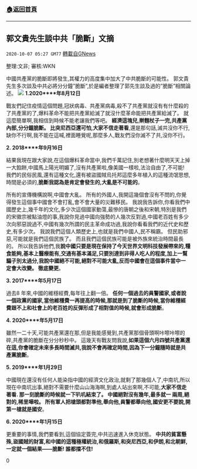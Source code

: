 ###  [:house:返回首頁](https://github.com/ourhimalayas/txt)
---

## 郭文貴先生談中共「脆斷」文摘
`2020-10-07 05:27 GM77` [轉載自GNews](https://gnews.org/zh-hant/407928/)

整理:文非; 審核:WKN

中國共產黨的脆斷即將發生,其權力的高度集中加大了中共脆斷的可能性。 郭文貴先生多次談及中共必將分分鐘”脆斷”,於是編者整理了郭先生談及過的”脆斷”相關論述。
![]()![](https://s3.amazonaws.com/gnews-media-offload/wp-content/uploads/2020/10/07051803/%E6%88%AA%E5%B1%8F2020-10-07-%E4%B8%8B%E5%8D%885.16.30-1.png)
**1.2020****年8月12日**

戰友們記住疫情這個問題,冠狀病毒、共產黨病毒,殺不了共產黨就沒有有什麼殺的了共產黨的了,爆料革命不能把共產黨給滅了就沒什麼革命能把共產黨給滅了。 就這麼簡單啊,我相信到時候不能老讓我們等吧。 **經濟這塊兒,擀麵杖子一完,共產黨內部,分分鐘脆斷。 比突尼西亞還可怕,大家不信走著看**,還是那句話,滅共沒你不行,缺你不行啊,我不能在這喊,裡面睡覺呢,那麼多人,戰友們沒你滅不了共,沒你不行。

**2. 2018****年9月16日**

結果我現在跟大家說,在這個爆料革命當中,我們千萬記住,別老想著什麼明天天上掉一大餡餅,中國馬上陽光明媚了,沒有共產黨啦,像美國一樣啦,法治自由了,不可能! 我們的民俗民風,還有這種文化,還有被盜國賊烏托邦這麼多年植入的這種流氓思想,時間是必須的,**脆斷我認為是肯定會發生的,大亂是不可能的**。

所有的宣傳機構說啊,中國會大亂。 所有的外國人,我開這幾個會沒有不問的,你覺得發生這個事中國會不會打亂,會不會大量的災難移民。 我說我告訴你,你看我們中國歷史上,幾千年的文化,多少次這個國家動蕩,最慘的唐朝之後和宋朝,特別是我們的宋徽宗被點油燈的事,我說你見過中國向強勢的人幾次反對過,中國老百姓有多少次向邪惡說過不,中國有幾次所謂的民主革命成功過,我說你看看我們的近代史和歷史,有多少次。 我說我們這個人類歷史上,也就是我們中國人,民不稱霸。 但民助邪惡,可能就是我們這個民族了。 而且我們這個民族可能是被外族來統治時間最長的。 所以我告訴他們,我**說中國只要是現在保持了今天世界文明科技發展帶來的,糧食能夠,基本上醫療能有,交通有基本滿足,只要別達到非得人吃人的程度,加上一幫騙子別太過分,我說中國絕不可能,絕對不可能大亂,反而中國會在這個事件當中一定會大改變。 徹底變更**。

**3. 2017****年5月17日**

過去8 年來,中國的維穩經費,每年往上翻一倍。 **任何一個過去的員警國家,或者說一個政黨的國家,當他維穩費一再提高的時候,那就是到了脆斷的時候,當你維穩經費跟不上和社會上的老百姓的反彈形成了相對值的時候,就會形成脆斷**。  

**4. 2020****年5月17日**

雖然一二十天,可能共產黨還在那,但是我能感覺到,共產黨那個骨頭啊咔嚓咔嚓的碎,共產黨的脆斷在分分秒秒中。 這幾天有戰友問我說,**如果這個六月四號共產黨還在這,你會確定未來多長時間滅共,我說不會再確定時間,因為下一分鐘隨時就是共產黨脆斷**。

**5. 2019****年1月29日**

中國現在還沒有任何人能染指中國的經濟文化政治,就剩了那幾個人了,中南坑,所以現在中南坑出事,絕對不需要什麼山山海海啊,到處人站出來啊,不可能,**大家不信走著看. 那一刻脆斷的時候就一下叭叽結束了。 中國絕對沒有幾年,最多就一 兩周,絕對的,稀里嘩啦。 所有軍人把槍頭都對準他,舉向他,員警都舉向他,國安更不要說,開第一槍就是國安**。

**6. 2020****年1月15日**

更重要的事情,我們要看到,這個協定簽完,中共迅速進入休克狀態。 **中共的貧富懸殊,盜國賊的財富,和中國的這種極權統治,和俄羅斯,和突尼西亞,和伊朗,和北朝鮮,一定就一個結果——脆斷! 誰都擋不住!**

0

